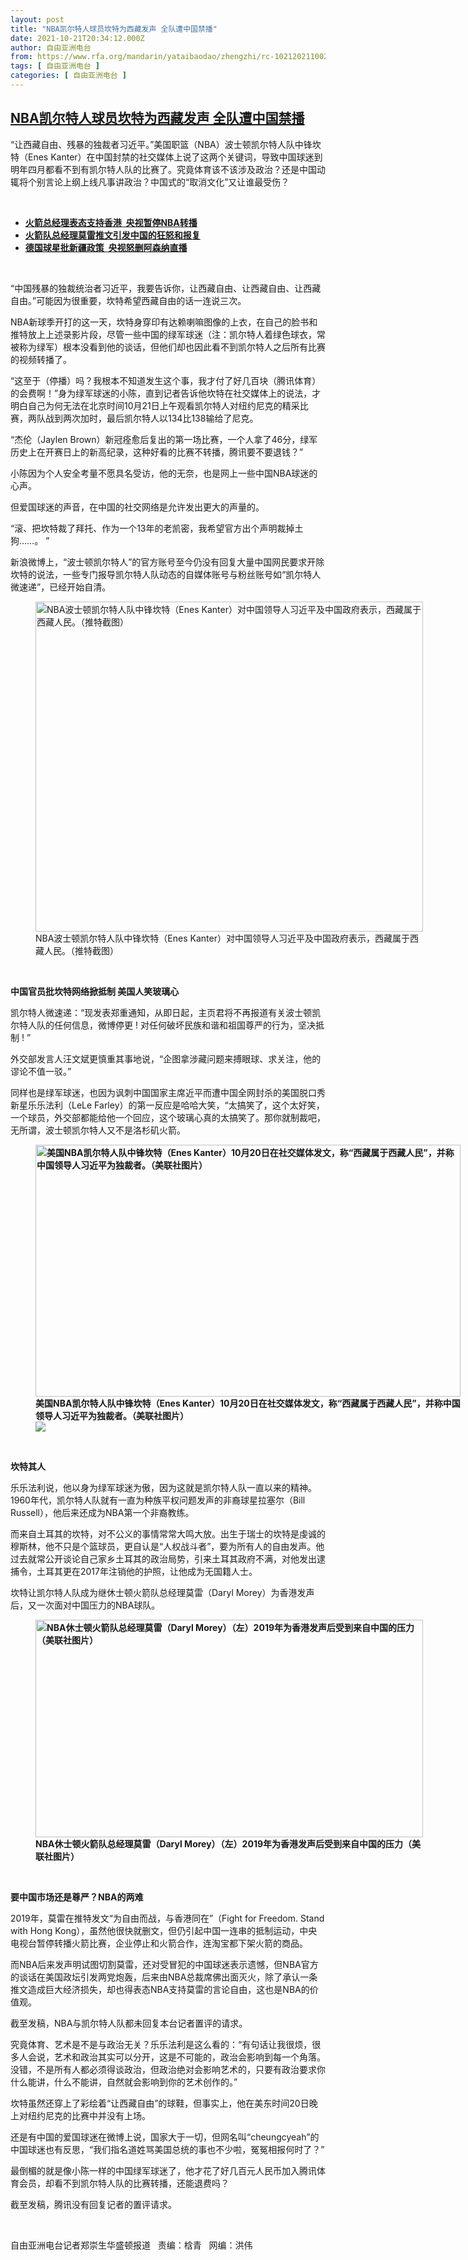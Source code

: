 ```yaml
---
layout: post
title: "NBA凯尔特人球员坎特为西藏发声 全队遭中国禁播"
date: 2021-10-21T20:34:12.000Z
author: 自由亚洲电台
from: https://www.rfa.org/mandarin/yataibaodao/zhengzhi/rc-10212021100203.html
tags: [ 自由亚洲电台 ]
categories: [ 自由亚洲电台 ]
---
```

<!--1634848452000-->
[NBA凯尔特人球员坎特为西藏发声 全队遭中国禁播](https://www.rfa.org/mandarin/yataibaodao/zhengzhi/rc-10212021100203.html)
------

<div>
<p></p><p>“让西藏自由、残暴的独裁者习近平。”美国职篮（NBA）波士顿凯尔特人队中锋坎特（Enes Kanter）在中国封禁的社交媒体上说了这两个关键词，导致中国球迷到明年四月都看不到有凯尔特人队的比赛了。究竟体育该不该涉及政治？还是中国动辄将个别言论上纲上线凡事讲政治？中国式的“取消文化”又让谁最受伤？</p><p><br/></p><ul><li><a href="https://www.rfa.org/mandarin/yataibaodao/gangtai/gf1-10082019083603.html"><strong>火箭总经理表态支持香港  央视暂停NBA转播</strong></a></li><li><strong><a href="https://www.rfa.org/mandarin/yataibaodao/gangtai/nu-10072019111929.html">火箭队总经理莫雷推文引发中国的狂怒和报复</a></strong></li><li><strong><a href="https://www.rfa.org/mandarin/Xinwen/3-12162019111906.html">德国球星批新疆政策  央视怒删阿森纳直播</a></strong></li></ul><p><br/></p><p>“中国残暴的独裁统治者习近平，我要告诉你，让西藏自由、让西藏自由、让西藏自由。”可能因为很重要，坎特希望西藏自由的话一连说三次。</p><p>NBA新球季开打的这一天，坎特身穿印有达赖喇嘛图像的上衣，在自己的脸书和推特放上上述录影片段，尽管一些中国的绿军球迷（注：凯尔特人着绿色球衣，常被称为绿军）根本没看到他的谈话，但他们却也因此看不到凯尔特人之后所有比赛的视频转播了。</p><p>“这至于（停播）吗？我根本不知道发生这个事，我才付了好几百块（腾讯体育）的会费啊！”身为绿军球迷的小陈，直到记者告诉他坎特在社交媒体上的说法，才明白自己为何无法在北京时间10月21日上午观看凯尔特人对纽约尼克的精采比赛，两队战到两次加时，最后凯尔特人以134比138输给了尼克。</p><p>“杰伦（Jaylen Brown）新冠痊愈后复出的第一场比赛，一个人拿了46分，绿军历史上在开赛日上的新高纪录，这种好看的比赛不转播，腾讯要不要退钱？”</p><p>小陈因为个人安全考量不愿具名受访，他的无奈，也是网上一些中国NBA球迷的心声。</p><p>但爱国球迷的声音，在中国的社交网络是允许发出更大的声量的。</p><p>“滚、把坎特裁了拜托、作为一个13年的老凯密，我希望官方出个声明裁掉土狗……。 ”</p><p>新浪微博上，“波士顿凯尔特人”的官方账号至今仍没有回复大量中国网民要求开除坎特的说法，一些专门报导凯尔特人队动态的自媒体账号与粉丝账号如“凯尔特人微速递”，已经开始自清。</p><p><figure class="image-richtext image-inline captioned" style="width:620px;"><img alt="NBA波士顿凯尔特人队中锋坎特（Enes Kanter）对中国领导人习近平及中国政府表示，西藏属于西藏人民。（推特截图）" height="528" src="https://www.rfa.org/mandarin/yataibaodao/zhengzhi/rc-10212021100203.html/rc1021h.jpg/@@images/78985a4d-3d0e-44b3-8f67-396189f00109.png" title="rc1021h.jpg" width="620"/><figcaption class="image-caption">NBA波士顿凯尔特人队中锋坎特（Enes Kanter）对中国领导人习近平及中国政府表示，西藏属于西藏人民。（推特截图）</figcaption><small></small></figure> </p><p><strong>中国官员批坎特网络掀抵制</strong><strong> </strong><strong>美国人笑玻璃心</strong></p><p>凯尔特人微速递：“现发表郑重通知，从即日起，主页君将不再报道有关波士顿凯尔特人队的任何信息，微博停更 ! 对任何破坏民族和谐和祖国尊严的行为，坚决抵制 ! ”</p><p>外交部发言人汪文斌更慎重其事地说，“企图拿涉藏问题来搏眼球、求关注，他的谬论不值一驳。”</p><p>同样也是绿军球迷，也因为讽刺中国国家主席近平而遭中国全网封杀的美国脱口秀新星乐乐法利（LeLe Farley）的第一反应是哈哈大笑，“太搞笑了，这个太好笑，一个球员，外交部都能给他一个回应，这个玻璃心真的太搞笑了。那你就制裁吧，无所谓，波士顿凯尔特人又不是洛杉矶火箭。</p><p><strong><figure class="image-richtext image-inline captioned" style="width:680px;"><img alt="美国NBA凯尔特人队中锋坎特（Enes Kanter）10月20日在社交媒体发文，称“西藏属于西藏人民”，并称中国领导人习近平为独裁者。（美联社图片）" height="403" src="https://www.rfa.org/mandarin/yataibaodao/zhengzhi/rc-10212021100203.html/rc1021.jpg/@@images/e3e6e7cd-bfaa-497d-bc20-289cd7ff4c22.jpeg" title="rc1021.jpg" width="680"/><figcaption class="image-caption">美国NBA凯尔特人队中锋坎特（Enes Kanter）10月20日在社交媒体发文，称“西藏属于西藏人民”，并称中国领导人习近平为独裁者。（美联社图片）</figcaption><small></small><div id="zoomattribute"><a data-caption="美国NBA凯尔特人队中锋坎特（Enes Kanter）10月20日在社交媒体发文，称“西藏属于西藏人民”，并称中国领导人习近平为独裁者。（美联社图片）" data-fancybox="" href="https://www.rfa.org/mandarin/yataibaodao/zhengzhi/rc-10212021100203.html/rc1021.jpg" id="single_image" title="美国NBA凯尔特人队中锋坎特（Enes Kanter）10月20日在社交媒体发文，称“西藏属于西藏人民”，并称中国领导人习近平为独裁者。（美联社图片）"><img src="/++plone++rfa-resources/img/icon-zoom.png"/></a></div></figure> </strong></p><p><strong>坎特其人</strong></p><p>乐乐法利说，他以身为绿军球迷为傲，因为这就是凯尔特人队一直以来的精神。1960年代，凯尔特人队就有一直为种族平权问题发声的非裔球星拉塞尔（Bill Russell），他后来还成为NBA第一个非裔教练。</p><p>而来自土耳其的坎特，对不公义的事情常常大鸣大放。出生于瑞士的坎特是虔诚的穆斯林，他不只是个篮球员，更自认是“人权战斗者”，要为所有人的自由发声。他过去就常公开谈论自己家乡土耳其的政治局势，引来土耳其政府不满，对他发出逮捕令，土耳其更在2017年注销他的护照，让他成为无国籍人士。</p><p>坎特让凯尔特人队成为继休士顿火箭队总经理莫雷（Daryl Morey）为香港发声后，又一次面对中国压力的NBA球队。</p><p><strong><figure class="image-richtext image-inline captioned" style="width:620px;"><img alt="NBA休士顿火箭队总经理莫雷（Daryl Morey）（左）2019年为香港发声后受到来自中国的压力（美联社图片）" height="348" src="https://www.rfa.org/mandarin/yataibaodao/zhengzhi/rc-10212021100203.html/rc1021j.jpg/@@images/47608c12-14b5-4ec5-91f6-9bb24f3a12b9.jpeg" title="rc1021j.jpg" width="620"/><figcaption class="image-caption">NBA休士顿火箭队总经理莫雷（Daryl Morey）（左）2019年为香港发声后受到来自中国的压力（美联社图片）</figcaption><small></small></figure> </strong></p><p><strong>要中国市场还是尊严？</strong><strong>NBA</strong><strong>的两难</strong></p><p>2019年，莫雷在推特发文“为自由而战，与香港同在”（Fight for Freedom. Stand with Hong Kong），虽然他很快就删文，但仍引起中国一连串的抵制运动，中央电视台暂停转播火箭比赛，企业停止和火箭合作，连淘宝都下架火箭的商品。</p><p>而NBA后来发声明试图切割莫雷，还对受冒犯的中国球迷表示遗憾，但NBA官方的谈话在美国政坛引发两党炮轰，后来由NBA总裁席佛出面灭火，除了承认一条推文造成巨大经济损失，却也得表态NBA支持莫雷的言论自由，这也是NBA的价值观。</p><p>截至发稿，NBA与凯尔特人队都未回复本台记者置评的请求。</p><p>究竟体育、艺术是不是与政治无关？乐乐法利是这么看的：“有句话让我很烦，很多人会说，艺术和政治其实可以分开，这是不可能的，政治会影响到每一个角落。没错，不是所有人都必须得谈政治，但政治绝对会影响艺术的，只要有政治要求你什么能讲，什么不能讲，自然就会影响到你的艺术创作的。”</p><p>坎特虽然还穿上了彩绘着“让西藏自由”的球鞋，但事实上，他在美东时间20日晚上对纽约尼克的比赛中并没有上场。</p><p>还是有中国的爱国球迷在微博上说，国家大于一切，但网名叫“cheungcyeah”的中国球迷也有反思，“我们指名道姓骂美国总统的事也不少啦，冤冤相报何时了？”</p><p>最倒楣的就是像小陈一样的中国绿军球迷了，他才花了好几百元人民币加入腾讯体育会员，却看不到凯尔特人队的比赛转播，还能退费吗？</p><p>截至发稿，腾讯没有回复记者的置评请求。</p><p><br/></p><p>自由亚洲电台记者郑崇生华盛顿报道   责编：梒青   网编：洪伟</p>
</div>
